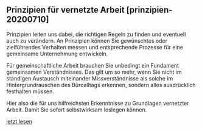 ## Prinzipien für vernetzte Arbeit [prinzipien-20200710]

Prinzipien leiten uns dabei, die richtigen Regeln zu finden und eventuell auch zu verändern. An Prinzipien können Sie gewünschtes oder zielführendes Verhalten messen und entsprechende Prozesse für eine gemeinsame Unternehmung entwickeln.

Für gemeinschaftliche Arbeit brauchen Sie unbedingt ein Fundament gemeinsamen Verständnisses. Das gilt um so mehr, wenn Sie nicht im ständigen Austausch miteinander Missverständnisse als solche im Hintergrundrauschen des Büroalltags erkennen, sondern alles ausdrücklich festhalten müssen.

Hier also die für uns hilfreichsten Erkenntnisse zu Grundlagen vernetzter Arbeit. Damit Sie sofort selbstwirksam loslegen können.

[jetzt lesen](#prinzipien-absprachen-20200710)
